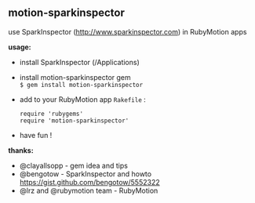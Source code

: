 motion-sparkinspector
---------------------

use SparkInspector (http://www.sparkinspector.com) in RubyMotion apps

**usage:**

* install SparkInspector (/Applications)  
* install motion-sparkinspector gem  
  `$ gem install motion-sparkinspector`
* add to your RubyMotion app `Rakefile` :
  ````
  require 'rubygems'  
  require 'motion-sparkinspector'
  ````

* have fun !  

**thanks:** 
* @clayallsopp - gem idea and tips
* @bengotow - SparkInspector and howto https://gist.github.com/bengotow/5552322
* @lrz and @rubymotion team - RubyMotion
